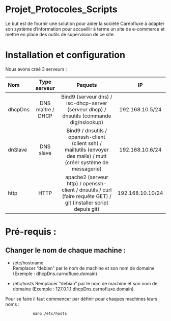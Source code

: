 ﻿
# Projet_Protocoles_Scripts
Le but est de  fournir une solution pour aider la société Carnofluxe à adapter son système d’information pour accueillir à terme un site de e-commerce et mettre en place des outils de supervision de ce site.


# Installation et configuration

Nous avons créé 3 serveurs :


| Nom | Type serveur | Paquets | IP |
| :---         |     :---:      |     :---:      |     :---:      |
| dhcpDns   |  DNS maître / DHCP | Bind9 (serveur dns) / isc-dhcp-server (serveur dhcp) / dnsutils (commande dig/nslookup) | 192.168.10.5/24    |
| dnSlave     | DNS slave       | Bind9 / dnsutils / openssh-client (client ssh) / mailtutils (envoyer des mails) / mutt (créer système de messagerie)      | 192.168.10.6/24      |
| http     | HTTP       | apache2 (serveur http) / openssh-client / dnsutils / curl (faire requête GET) / git (installer script depuis git) | 192.168.10.10/24      |

# Pré-requis :

## Changer le nom de chaque machine :

-	/etc/hostname  
Remplacer “debian” par le nom de machine et son nom de domaine 
(Exemple : dhcpDns.carnofluxe.domain)


-	/etc/hosts 
Remplacer “debian” par le nom de machine et son nom de domaine
(Exemple : 127.0.1.1	dhcpDns.carnofluxe.domain).

Pour se faire il faut commencer par définir pour chaques machines leurs noms :

				nano /etc/hosts 
